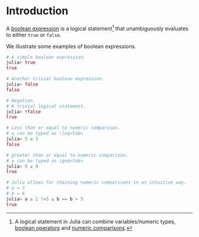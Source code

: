 # Introduction

A [boolean expression](https://en.wikipedia.org/wiki/Boolean_expression) is a logical statement[^1] that unambiguously evaluates to either `true` or `false`.

[^1]: A logical statement in Julia can combine variables/numeric types, [boolean operators](https://docs.julialang.org/en/v1/manual/mathematical-operations/#Boolean-Operators) and [numeric comparisons](https://docs.julialang.org/en/v1/manual/mathematical-operations/#Numeric-Comparisons).

We illustrate some examples of boolean expressions.

```julia
# A simple boolean expression.
julia> true
true

# Another trivial boolean expression.
julia> false
false

# Negation.
# A trivial logical statement.
julia> !false
true

# Less than or equal to numeric comparison.
# ≤ can be typed as \leq<tab>
julia> 5 ≤ 3
false

# greater than or equal to numeric comparison.
# ≥ can be typed as \geq<tab>
julia> 9 ≥ 9
true

# Julia allows for chaining numeric comparisons in an intuitive way.
# a = 3
# b = 6
julia> a ≥ 2 !=5 ≤ b == b > 5
true
```
